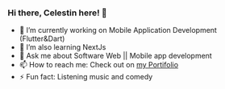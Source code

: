 ### Hi there, Celestin here! 👋

<!--
**niyoceles/niyoceles** is a ✨ _special_ ✨ repository because its `README.md` (this file) appears on your GitHub profile.
-->

- 🔭 I’m currently working on Mobile Application Development (Flutter&Dart)
- 🌱 I’m also learning NextJs
- 💬 Ask me about Software Web || Mobile app development
- 📫 How to reach me: Check out on [my Portifolio](https://niyonsaba.com/)
- ⚡ Fun fact: Listening music and comedy

